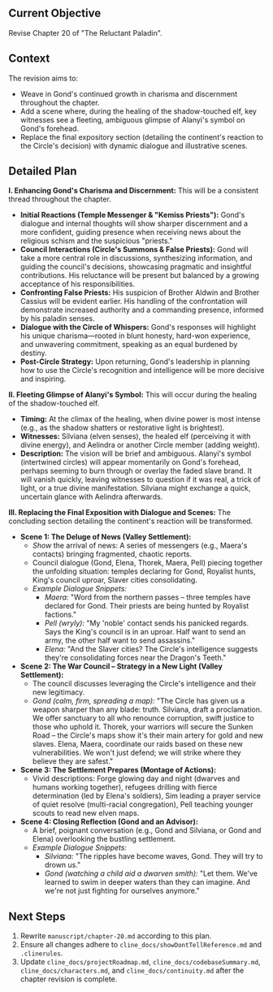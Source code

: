 ## Current Objective
Revise Chapter 20 of "The Reluctant Paladin".

## Context
The revision aims to:
- Weave in Gond's continued growth in charisma and discernment throughout the chapter.
- Add a scene where, during the healing of the shadow-touched elf, key witnesses see a fleeting, ambiguous glimpse of Alanyi's symbol on Gond's forehead.
- Replace the final expository section (detailing the continent's reaction to the Circle's decision) with dynamic dialogue and illustrative scenes.

## Detailed Plan

**I. Enhancing Gond's Charisma and Discernment:**
This will be a consistent thread throughout the chapter.
*   **Initial Reactions (Temple Messenger & "Kemiss Priests"):** Gond's dialogue and internal thoughts will show sharper discernment and a more confident, guiding presence when receiving news about the religious schism and the suspicious "priests."
*   **Council Interactions (Circle's Summons & False Priests):** Gond will take a more central role in discussions, synthesizing information, and guiding the council's decisions, showcasing pragmatic and insightful contributions. His reluctance will be present but balanced by a growing acceptance of his responsibilities.
*   **Confronting False Priests:** His suspicion of Brother Aldwin and Brother Cassius will be evident earlier. His handling of the confrontation will demonstrate increased authority and a commanding presence, informed by his paladin senses.
*   **Dialogue with the Circle of Whispers:** Gond's responses will highlight his unique charisma—rooted in blunt honesty, hard-won experience, and unwavering commitment, speaking as an equal burdened by destiny.
*   **Post-Circle Strategy:** Upon returning, Gond's leadership in planning how to use the Circle's recognition and intelligence will be more decisive and inspiring.

**II. Fleeting Glimpse of Alanyi's Symbol:**
This will occur during the healing of the shadow-touched elf.
*   **Timing:** At the climax of the healing, when divine power is most intense (e.g., as the shadow shatters or restorative light is brightest).
*   **Witnesses:** Silviana (elven senses), the healed elf (perceiving it with divine energy), and Aelindra or another Circle member (adding weight).
*   **Description:** The vision will be brief and ambiguous. Alanyi's symbol (intertwined circles) will appear momentarily on Gond's forehead, perhaps seeming to burn through or overlay the faded slave brand. It will vanish quickly, leaving witnesses to question if it was real, a trick of light, or a true divine manifestation. Silviana might exchange a quick, uncertain glance with Aelindra afterwards.

**III. Replacing the Final Exposition with Dialogue and Scenes:**
The concluding section detailing the continent's reaction will be transformed.
*   **Scene 1: The Deluge of News (Valley Settlement):**
    *   *Show* the arrival of news: A series of messengers (e.g., Maera's contacts) bringing fragmented, chaotic reports.
    *   Council dialogue (Gond, Elena, Thorek, Maera, Pell) piecing together the unfolding situation: temples declaring for Gond, Royalist hunts, King's council uproar, Slaver cities consolidating.
    *   *Example Dialogue Snippets:*
        *   *Maera:* "Word from the northern passes – three temples have declared for Gond. Their priests are being hunted by Royalist factions."
        *   *Pell (wryly):* "My 'noble' contact sends his panicked regards. Says the King's council is in an uproar. Half want to send an army, the other half want to send assassins."
        *   *Elena:* "And the Slaver cities? The Circle's intelligence suggests they're consolidating forces near the Dragon's Teeth."
*   **Scene 2: The War Council – Strategy in a New Light (Valley Settlement):**
    *   The council discusses leveraging the Circle's intelligence and their new legitimacy.
    *   *Gond (calm, firm, spreading a map):* "The Circle has given us a weapon sharper than any blade: truth. Silviana, draft a proclamation. We offer sanctuary to all who renounce corruption, swift justice to those who uphold it. Thorek, your warriors will secure the Sunken Road – the Circle's maps show it's their main artery for gold and new slaves. Elena, Maera, coordinate our raids based on these new vulnerabilities. We won't just defend; we will strike where they believe they are safest."
*   **Scene 3: The Settlement Prepares (Montage of Actions):**
    *   Vivid descriptions: Forge glowing day and night (dwarves and humans working together), refugees drilling with fierce determination (led by Elena's soldiers), Sim leading a prayer service of quiet resolve (multi-racial congregation), Pell teaching younger scouts to read new elven maps.
*   **Scene 4: Closing Reflection (Gond and an Advisor):**
    *   A brief, poignant conversation (e.g., Gond and Silviana, or Gond and Elena) overlooking the bustling settlement.
    *   *Example Dialogue Snippets:*
        *   *Silviana:* "The ripples have become waves, Gond. They will try to drown us."
        *   *Gond (watching a child aid a dwarven smith):* "Let them. We've learned to swim in deeper waters than they can imagine. And we're not just fighting for ourselves anymore."

## Next Steps
1.  Rewrite `manuscript/chapter-20.md` according to this plan.
2.  Ensure all changes adhere to `cline_docs/showDontTellReference.md` and `.clinerules`.
3.  Update `cline_docs/projectRoadmap.md`, `cline_docs/codebaseSummary.md`, `cline_docs/characters.md`, and `cline_docs/continuity.md` after the chapter revision is complete.

